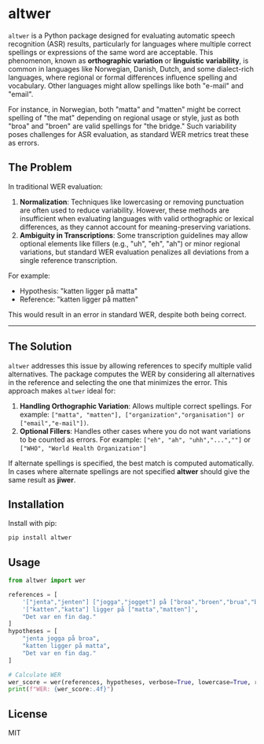# altwer

`altwer` is a Python package designed for evaluating automatic speech recognition (ASR) results, particularly for languages where multiple correct spellings or expressions of the same word are acceptable. This phenomenon, known as **orthographic variation** or **linguistic variability**, is common in languages like Norwegian, Danish, Dutch, and some dialect-rich languages, where regional or formal differences influence spelling and vocabulary. Other languages might allow spellings like both "e-mail" and "email". 

For instance, in Norwegian, both "matta" and "matten" might be correct spelling of "the mat" depending on regional usage or style, just as both "broa" and "broen" are valid spellings for "the bridge." Such variability poses challenges for ASR evaluation, as standard WER metrics treat these as errors.


## The Problem

In traditional WER evaluation:
1. **Normalization**: Techniques like lowercasing or removing punctuation are often used to reduce variability. However, these methods are insufficient when evaluating languages with valid orthographic or lexical differences, as they cannot account for meaning-preserving variations.
2. **Ambiguity in Transcriptions**: Some transcription guidelines may allow optional elements like fillers (e.g., "uh", "eh", "ah") or minor regional variations, but standard WER evaluation penalizes all deviations from a single reference transcription.

For example:
- Hypothesis: "katten ligger på matta"
- Reference: "katten ligger på matten"

This would result in an error in standard WER, despite both being correct.

---

## The Solution

`altwer` addresses this issue by allowing references to specify multiple valid alternatives. The package computes the WER by considering all alternatives in the reference and selecting the one that minimizes the error. This approach makes `altwer` ideal for:
1. **Handling Orthographic Variation**: Allows multiple correct spellings. For example: `["matta", "matten"], ["organization","organisation"] or ["email","e-mail"])`.
2. **Optional Fillers**: Handles other cases where you do not want variations to be counted as errors. For example: `["eh", "ah", "uhh","...",""]` or `["WHO", "World Health Organization"]`


If alternate spellings is specified, the best match is computed automatically. In cases where alternate spellings are not specified **altwer** should give the same result as **jiwer**. 


## Installation

Install with pip:

```bash
pip install altwer
```

## Usage

```python
from altwer import wer

references = [
    '["jenta","jenten"] ["jogga","jogget"] på ["broa","broen","brua","bruen"]',
    '["katten","katta"] ligger på ["matta","matten"]',
    "Det var en fin dag."
]
hypotheses = [
    "jenta jogga på broa",
    "katten ligger på matta",
    "Det var en fin dag."
]

# Calculate WER
wer_score = wer(references, hypotheses, verbose=True, lowercase=True, remove_punctuation=True)
print(f"WER: {wer_score:.4f}")
```

## License

MIT
